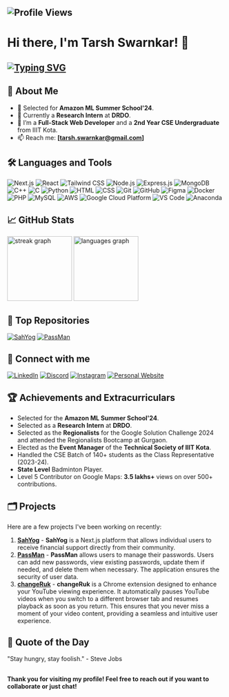 ## ![Profile Views](https://komarev.com/ghpvc/?username=T1A0R3S2H&color=blue)

# Hi there, I'm Tarsh Swarnkar! 👋
## [![Typing SVG](https://readme-typing-svg.demolab.com?font=Poppins&duration=2000&pause=800&color=FFD700&center=false&vCenter=false&random=false&width=501&height=40&size=28&lines=Full+Stack+Web+Developer;AI%2FML+Enthusiast;State+Level+Shuttler)](https://git.io/typing-svg)




## 🚀 About Me

- 🦥 Selected for **Amazon ML Summer School'24**.
- 💫 Currently a **Research Intern** at **DRDO**.
- 🌱 I’m a **Full-Stack Web Developer** and a **2nd Year CSE Undergraduate** from IIIT Kota.
- 📫 Reach me: **[tarsh.swarnkar@gmail.com]**

## 🛠️ Languages and Tools

![Next.js](https://img.shields.io/badge/-Next.js-000?&logo=Next.js)
![React](https://img.shields.io/badge/-React-000?&logo=React)
![Tailwind CSS](https://img.shields.io/badge/-Tailwind%20CSS-000?&logo=Tailwind%20CSS)
![Node.js](https://img.shields.io/badge/-Node.js-000?&logo=node.js)
![Express.js](https://img.shields.io/badge/-Express.js-000?&logo=Express)
![MongoDB](https://img.shields.io/badge/-MongoDB-000?&logo=MongoDB)
![C++](https://img.shields.io/badge/-C++-000?&logo=C%2B%2B)
![C](https://img.shields.io/badge/-C-000?&logo=C)
![Python](https://img.shields.io/badge/-Python-000?&logo=Python)
![HTML](https://img.shields.io/badge/-HTML-000?&logo=HTML5)
![CSS](https://img.shields.io/badge/-CSS-000?&logo=CSS3)
![Git](https://img.shields.io/badge/-Git-000?&logo=Git)
![GitHub](https://img.shields.io/badge/-GitHub-000?&logo=GitHub)
![Figma](https://img.shields.io/badge/-Figma-000?&logo=Figma)
![Docker](https://img.shields.io/badge/-Docker-000?&logo=Docker)
![PHP](https://img.shields.io/badge/-PHP-000?&logo=PHP)
![MySQL](https://img.shields.io/badge/-MySQL-000?&logo=MySQL)
![AWS](https://img.shields.io/badge/-AWS-000?&logo=Amazon%20AWS)
![Google Cloud Platform](https://img.shields.io/badge/-Google%20Cloud%20Platform-000?&logo=Google%20Cloud)
![VS Code](https://img.shields.io/badge/-VS%20Code-000?&logo=visual-studio-code)
![Anaconda](https://img.shields.io/badge/-Anaconda-000?&logo=Anaconda)


## 📈 GitHub Stats
<div>
  <img src="https://streak-stats.demolab.com?user=T1A0R3S2H&locale=en&mode=daily&theme=radical&hide_border=false&border_radius=5" height="150" alt="streak graph"  />
  <img src="https://github-readme-stats.vercel.app/api/top-langs?username=T1A0R3S2H&locale=en&hide_title=false&layout=compact&card_width=320&langs_count=5&theme=radical&hide_border=false" height="150" alt="languages graph"  />
</div>

## 🌟 Top Repositories
[![SahYog](https://github-readme-stats.vercel.app/api/pin/?username=T1A0R3S2H&repo=SahYog&theme=radical)](https://github.com/T1A0R3S2H/SahYog)
[![PassMan](https://github-readme-stats.vercel.app/api/pin/?username=T1A0R3S2H&repo=Password-Manager-MERN&theme=radical)](https://github.com/T1A0R3S2H/Password-Manager-MERN)

## 🔗 Connect with me

[![LinkedIn](https://img.shields.io/badge/-LinkedIn-000?&logo=LinkedIn&logoColor=0077B5)](https://www.linkedin.com/in/tarsh-swarnkar-103bb8208/?originalSubdomain=in)
[![Discord](https://img.shields.io/badge/-Discord-000?&logo=discord&logoColor=5865F2)](https://discord.com/users/tarsh09)
[![Instagram](https://img.shields.io/badge/-Instagram-000?&logo=Instagram&logoColor=E4405F)](https://www.instagram.com/tarshswarnkar/)
[![Personal Website](https://img.shields.io/badge/-Personal%20Website-000?&logo=About.me)](https://www.tarshswarnkar.tech)

## 🏆 Achievements and Extracurriculars

- Selected for the **Amazon ML Summer School'24**.
- Selected as a **Research Intern** at **DRDO**.
- Selected as the **Regionalists** for the Google Solution Challenge 2024 and attended the Regionalists Bootcamp at Gurgaon.
- Elected as the **Event Manager** of the **Technical Society of IIIT Kota**.
- Handled the CSE Batch of 140+ students as the Class Representative (2023-24).
- **State Level** Badminton Player.
- Level 5 Contributor on Google Maps: **3.5 lakhs+** views on over 500+ contributions.

## 🗂️ Projects

Here are a few projects I've been working on recently:

1. **[SahYog](https://github.com/T1A0R3S2H/SahYog)** - **SahYog** is a Next.js platform that allows individual users to receive financial support directly from their community.
2. **[PassMan](https://github.com/T1A0R3S2H/Password-Manager-MERN)** - **PassMan** allows users to manage their passwords. Users can add new passwords, view existing passwords, update them if needed, and delete them when necessary. The application ensures the security of user data.
3. **[changeRuk](https://github.com/T1A0R3S2H/changeRuk)** - **changeRuk** is a Chrome extension designed to enhance your YouTube viewing experience. It automatically pauses YouTube videos when you switch to a different browser tab and resumes playback as soon as you return. This ensures that you never miss a moment of your video content, providing a seamless and intuitive user experience.

## 💬 Quote of the Day

"Stay hungry, stay foolish." - Steve Jobs

##

**Thank you for visiting my profile! Feel free to reach out if you want to collaborate or just chat!**
